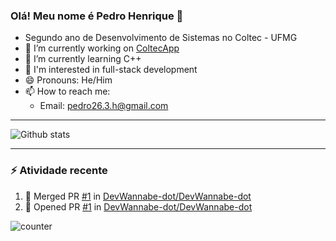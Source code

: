### Olá! Meu nome é Pedro Henrique :wave:


- Segundo ano de Desenvolvimento de Sistemas no Coltec - UFMG
- 🔭 I’m currently working on [ColtecApp](https://github.com/DevWannabe-dot/coltecapp)
- 🌱 I’m currently learning C++
- 👀 I'm interested in full-stack development
- 😄 Pronouns: He/Him
- 📫 How to reach me:
   - Email: pedro26.3.h@gmail.com

---

<!-- Estatísticas -->
![Github stats](https://github-readme-stats.vercel.app/api?username=DevWannabe-dot&show_icons=true&theme=merko&include_all_commits=true&count_private=true&disable_animations=true)

---

### :zap: Atividade recente

<!--START_SECTION:activity-->
1. 🎉 Merged PR [#1](https://github.com/DevWannabe-dot/DevWannabe-dot/pull/1) in [DevWannabe-dot/DevWannabe-dot](https://github.com/DevWannabe-dot/DevWannabe-dot)
2. 💪 Opened PR [#1](https://github.com/DevWannabe-dot/DevWannabe-dot/pull/1) in [DevWannabe-dot/DevWannabe-dot](https://github.com/DevWannabe-dot/DevWannabe-dot)
<!--END_SECTION:activity-->

<!-- Visualizações no perfil -->
![counter](https://enl10dk161cmk8p.m.pipedream.net)
